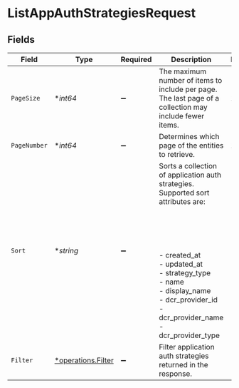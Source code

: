 # ListAppAuthStrategiesRequest


## Fields

| Field                                                                                                                                                                                                                             | Type                                                                                                                                                                                                                              | Required                                                                                                                                                                                                                          | Description                                                                                                                                                                                                                       | Example                                                                                                                                                                                                                           |
| --------------------------------------------------------------------------------------------------------------------------------------------------------------------------------------------------------------------------------- | --------------------------------------------------------------------------------------------------------------------------------------------------------------------------------------------------------------------------------- | --------------------------------------------------------------------------------------------------------------------------------------------------------------------------------------------------------------------------------- | --------------------------------------------------------------------------------------------------------------------------------------------------------------------------------------------------------------------------------- | --------------------------------------------------------------------------------------------------------------------------------------------------------------------------------------------------------------------------------- |
| `PageSize`                                                                                                                                                                                                                        | **int64*                                                                                                                                                                                                                          | :heavy_minus_sign:                                                                                                                                                                                                                | The maximum number of items to include per page. The last page of a collection may include fewer items.                                                                                                                           | 10                                                                                                                                                                                                                                |
| `PageNumber`                                                                                                                                                                                                                      | **int64*                                                                                                                                                                                                                          | :heavy_minus_sign:                                                                                                                                                                                                                | Determines which page of the entities to retrieve.                                                                                                                                                                                | 1                                                                                                                                                                                                                                 |
| `Sort`                                                                                                                                                                                                                            | **string*                                                                                                                                                                                                                         | :heavy_minus_sign:                                                                                                                                                                                                                | Sorts a collection of application auth strategies. Supported sort attributes are:<br/><br/><br/><br/><br/><br/>  - created_at<br/>  - updated_at<br/>  - strategy_type<br/>  - name<br/>  - display_name<br/>  - dcr_provider_id<br/>  - dcr_provider_name<br/>  - dcr_provider_type<br/> |                                                                                                                                                                                                                                   |
| `Filter`                                                                                                                                                                                                                          | [*operations.Filter](../../models/operations/filter.md)                                                                                                                                                                           | :heavy_minus_sign:                                                                                                                                                                                                                | Filter application auth strategies returned in the response.                                                                                                                                                                      |                                                                                                                                                                                                                                   |